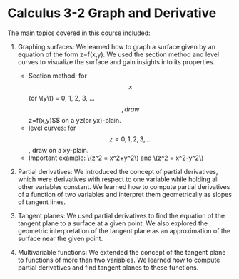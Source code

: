 # Calculus 3-2 Graph and Derivative

The main topics covered in this course included:

1. Graphing surfaces: We learned how to graph a surface given by an equation of the form z=f(x,y). We used the section method and level curves to visualize the surface and gain insights into its properties.
    * Section method: for $$x$$ (or \\(y\\)) = 0, 1, 2, 3, ...$$, draw $$z=f(x,y)$$ on a yz(or yx)-plain.
    * level curves: for $$z = 0, 1, 2, 3, ...$$, draw  on a xy-plain.
    * Important example: \\(z^2 = x^2+y^2\\) and \\(z^2 = x^2-y^2\\)

2. Partial derivatives: We introduced the concept of partial derivatives, which were derivatives with respect to one variable while holding all other variables constant. We learned how to compute partial derivatives of a function of two variables and interpret them geometrically as slopes of tangent lines.

3. Tangent planes: We used partial derivatives to find the equation of the tangent plane to a surface at a given point. We also explored the geometric interpretation of the tangent plane as an approximation of the surface near the given point.

4. Multivariable functions: We extended the concept of the tangent plane to functions of more than two variables. We learned how to compute partial derivatives and find tangent planes to these functions.